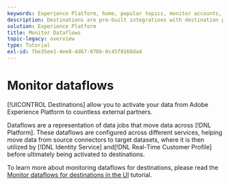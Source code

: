 ```yaml
---
keywords: Experience Platform, home, popular topics, monitor accounts, monitor dataflows, dataflows, destinations
description: Destinations are pre-built integrations with destination platforms that allow for the seamless activation of data from Adobe Experience Platform. You can use destinations to activate your known and unknown data for cross-channel marketing campaigns, email campaigns, targeted advertising, and many other use cases.
solution: Experience Platform
title: Monitor Dataflows
topic-legacy: overview
type: Tutorial
exl-id: fbe35ee1-4ee8-4d67-976b-0c45f0168da4
---
```

# Monitor dataflows

[!UICONTROL Destinations] allow you to activate your data from Adobe Experience Platform to countless external partners. 

Dataflows are a representation of data jobs that move data across [!DNL Platform]. These dataflows are configured across different services, helping move data from source connectors to target datasets, where it is then utilized by [!DNL Identity Service] and[!DNL Real-Time Customer Profile] before ultimately being activated to destinations.

To learn more about monitoring dataflows for destinations, please read the [Monitor dataflows for destinations in the UI](../../dataflows/ui/monitor-destinations.md) tutorial.
